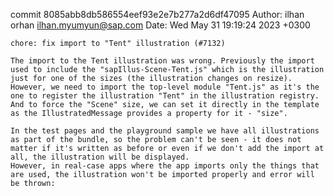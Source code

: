 commit 8085abb8db586554eef93e2e7b277a2d6df47095
Author: ilhan orhan <ilhan.myumyun@sap.com>
Date:   Wed May 31 19:19:24 2023 +0300

    chore: fix import to "Tent" illustration (#7132)
    
    The import to the Tent illustration was wrong. Previously the import used to include the "sapIllus-Scene-Tent.js" which is the illustration just for one of the sizes (the illustration changes on resize). However, we need to import the top-level module "Tent.js" as it's the one to register the illustration "Tent" in the illustration registry.
    And to force the "Scene" size, we can set it directly in the template as the IllustratedMessage provides a property for it - "size".
    
    In the test pages and the playground sample we have all illustrations as part of the bundle, so the problem can't be seen - it does not matter if it's written as before or even if we don't add the import at all, the illustration will be displayed.
    However, in real-case apps where the app imports only the things that are used, the illustration won't be imported properly and error will be thrown:
